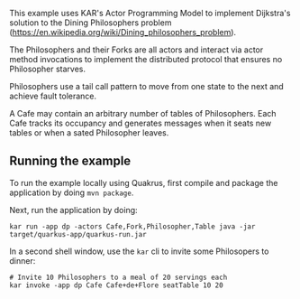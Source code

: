 <!--
# Copyright IBM Corporation 2020,2021
#
# Licensed under the Apache License, Version 2.0 (the "License");
# you may not use this file except in compliance with the License.
# You may obtain a copy of the License at
#
#     http://www.apache.org/licenses/LICENSE-2.0
#
# Unless required by applicable law or agreed to in writing, software
# distributed under the License is distributed on an "AS IS" BASIS,
# WITHOUT WARRANTIES OR CONDITIONS OF ANY KIND, either express or implied.
# See the License for the specific language governing permissions and
# limitations under the License.
-->

This example uses KAR's Actor Programming Model to implement
Dijkstra's solution to the Dining Philosophers problem
(https://en.wikipedia.org/wiki/Dining_philosophers_problem).

The Philosophers and their Forks are all actors and interact via actor
method invocations to implement the distributed protocol that ensures
no Philosopher starves.

Philosophers use a tail call pattern to move from one
state to the next and achieve fault tolerance.

A Cafe may contain an arbitrary number of tables of Philosophers. Each
Cafe tracks its occupancy and generates messages when it seats new
tables or when a sated Philosopher leaves.

## Running the example
To run the example locally using Quakrus, first
compile and package the application by doing `mvn package`.

Next, run the application by doing:
```shell
kar run -app dp -actors Cafe,Fork,Philosopher,Table java -jar target/quarkus-app/quarkus-run.jar
```
In a second shell window, use the `kar` cli to invite some Philosopers to dinner:
```shell
# Invite 10 Philosophers to a meal of 20 servings each
kar invoke -app dp Cafe Cafe+de+Flore seatTable 10 20
```

